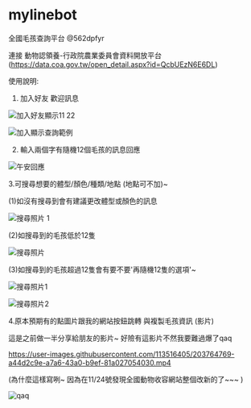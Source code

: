 # mylinebot
全國毛孩查詢平台 @562dpfyr

連接 動物認領養-行政院農業委員會資料開放平台
(https://data.coa.gov.tw/open_detail.aspx?id=QcbUEzN6E6DL)

使用說明:
1. 加入好友 歡迎訊息
 
![加入好友顯示11 22](https://user-images.githubusercontent.com/113516405/203764013-feb44b4c-0691-4053-8abc-94f921377afc.jpg)

![加入顯示查詢範例](https://user-images.githubusercontent.com/113516405/203764078-a4ca7d15-6e9e-4017-acdd-371cab8c7772.jpg)

2. 輸入兩個字有隨機12個毛孩的訊息回應

![午安回應](https://user-images.githubusercontent.com/113516405/203764222-b4ffb030-ee7f-4986-8bd6-bd6a46b24304.jpg)

3.可搜尋想要的體型/顏色/種類/地點 (地點可不加)~

(1)如沒有搜尋到會有建議更改體型或顏色的訊息

![搜尋照片 1](https://user-images.githubusercontent.com/113516405/203766890-4561b718-c7f5-40d9-8209-688e761cc629.jpg)

(2)如搜尋到的毛孩低於12隻

![搜尋照片](https://user-images.githubusercontent.com/113516405/203766531-1cbea24f-8984-4622-92d7-c3529d6c1ae4.jpg)

(3)如搜尋到的毛孩超過12隻會有要不要'再隨機12隻的選項'~

![搜尋照片1](https://user-images.githubusercontent.com/113516405/203765995-936a0d29-7c82-4303-b457-22a343a650af.jpg)

![搜尋照片2](https://user-images.githubusercontent.com/113516405/203766005-23aabdfd-a012-4c52-9c31-98bdba4c5471.jpg)



4.原本預期有的點圖片跟我的網站按鈕跳轉 與複製毛孩資訊 (影片)

這是之前做一半分享給朋友的影片~
好險有這影片不然我要難過爆了qaq

https://user-images.githubusercontent.com/113516405/203764769-a44d2c9e-a7a6-43a0-b9ef-81a027054030.mp4

(為什麼這樣寫咧~ 因為在11/24號發現全國動物收容網站整個改新的了~~~  )

![qaq](https://user-images.githubusercontent.com/113516405/203764663-63470bad-36d7-42e8-bed2-668f7d06366b.jpg)



